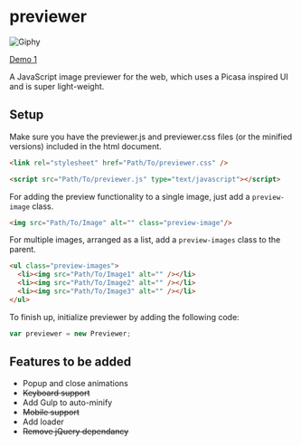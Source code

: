 # previewer

![Giphy](https://media.giphy.com/media/xUOrwnP6582IGswTaU/giphy.gif)

[Demo 1](https://sidworks.netlify.app/)

A JavaScript image previewer for the web, which uses a Picasa inspired UI and is super light-weight.

## Setup

Make sure you have the previewer.js and previewer.css files (or the minified versions) included in the html document.

```html
<link rel="stylesheet" href="Path/To/previewer.css" />

<script src="Path/To/previewer.js" type="text/javascript"></script>
```
For adding the preview functionality to a single image, just add a `preview-image` class.

```html
<img src="Path/To/Image" alt="" class="preview-image"/>
```

For multiple images, arranged as a list, add a `preview-images` class to the parent.

```html
<ul class="preview-images">
  <li><img src="Path/To/Image1" alt="" /></li>
  <li><img src="Path/To/Image2" alt="" /></li>
  <li><img src="Path/To/Image3" alt="" /></li>
</ul>
```

To finish up, initialize previewer by adding the following code:
```javascript
var previewer = new Previewer;
```

## Features to be added
* Popup and close animations
* <s> Keyboard support </s>
* Add Gulp to auto-minify
* <s> Mobile support </s>
* Add loader
* <s> Remove jQuery dependancy </s>
